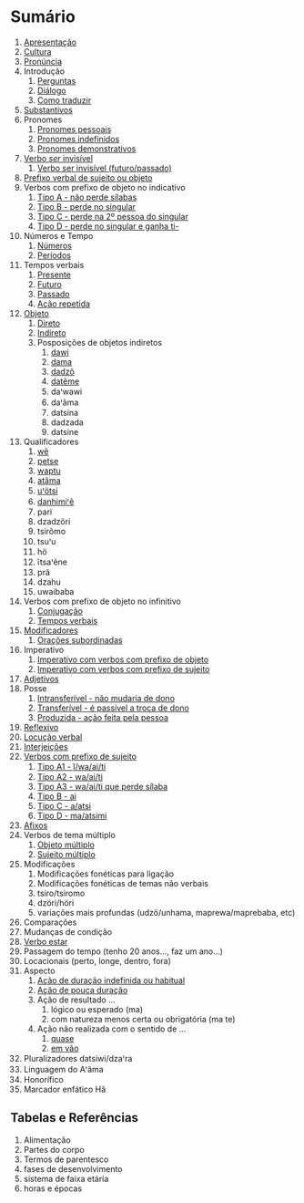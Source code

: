 # Sumário

1. [Apresentação](conteudo/apresentacao/index.md)
1. [Cultura](conteudo/cultura/index.md)
1. [Pronúncia](conteudo/pronuncia/index.md)
1. Introdução
   1. [Perguntas](/conteudo/introducao/perguntas/index.md)
   1. [Diálogo](conteudo/introducao/dialogo/index.md)
   1. [Como traduzir](conteudo/introducao/comoTraduzir/index.md)
1. [Substantivos](conteudo/substantivos/index.md)
1. Pronomes
   1. [Pronomes pessoais](conteudo/pronomes/pronomesPessoais/index.md)
   1. [Pronomes indefinidos](conteudo/pronomes/pronomesIndefinidos/index.md)
   1. [Pronomes demonstrativos](conteudo/pronomes/pronomesDemonstrativos/index.md)
1. [Verbo *ser* invisível](conteudo/verboSerInvisivel/index.md)
    1. [Verbo ser invisível (futuro/passado)](conteudo/verboSerInvisivel/index.md)
1. [Prefixo verbal de sujeito ou objeto](/conteudo/verbos/prefixoVerbal/index.md)
1. Verbos com prefixo de objeto no indicativo
   1. [Tipo A - não perde sílabas](conteudo/verbosClasse2/tipoA/index.md)
   1. [Tipo B - perde no singular](conteudo/verbosClasse2/tipoB/index.md)
   1. [Tipo C - perde na 2º pessoa do singular](conteudo/verbosClasse2/tipoC/index.md)
   1. [Tipo D - perde no singular e ganha ti-](conteudo/verbosClasse2/tipoD/index.md)
1. Números e Tempo
   1. [Números](conteudo/numeros/index.md)
   1. [Períodos](conteudo/periodosTempo/index.md)
1. Tempos verbais
    1. [Presente](conteudo/temposVerbais/presente/index.md)
    1. [Futuro](conteudo/temposVerbais/futuro/index.md)
    1. [Passado](conteudo/temposVerbais/passado/index.md)
    1. [Ação repetida](conteudo/temposVerbais/acaoRepetida/index.md)
1. [Objeto](conteudo/objeto/index.md)
    1. [Direto](conteudo/objeto/direto/index.md)
    1. [Indireto](conteudo/objeto/indireto/index.md)
    1. Posposições de objetos indiretos
       1. [dawi](conteudo/objeto/posposicoes/dawi/index.md)
       1. [dama](conteudo/objeto/posposicoes/dama/index.md)
       1. [dadzô](conteudo/objeto/posposicoes/dadzo/index.md)
       1. [datẽme](conteudo/objeto/posposicoes/dateme/index.md)
       1. daꞌwawi
       1. daꞌãma
       1. datsina
       1. dadzada
       1. datsine
1. Qualificadores
    1. [wẽ](conteudo/qualificadores/we/index.md)
    1. [petse](conteudo/qualificadores/petse/index.md)
    1. [waptu](/conteudo/qualificadores/waptu/index.md)
    1. [atãma](/conteudo/qualificadores/atama/index.md)
    1. [uꞌötsi](/conteudo/qualificadores/uotsi/index.md)
    1. [danhimiꞌẽ](/conteudo/qualificadores/danhimie/index.md)
    1. pari
    1. dzadzöri
    1. tsirõmo
    1. tsuꞌu
    1. hö
    1. ĩtsaꞌẽne
    1. prã
    1. dzahu
    1. uwaibaba
1. Verbos com prefixo de objeto no infinitivo
    1. [Conjugação](conteudo/verbosClasse2/infinitivo/conjugacao/index.md)
    1. [Tempos verbais](conteudo/verbosClasse2/infinitivo/temposVerbais/index.md)
1. [Modificadores](conteudo/modificadores/index.md)
    1. [Orações subordinadas](conteudo/oracoesSubordinadas/index.md)
1. Imperativo
    1. [Imperativo com verbos com prefixo de objeto](/conteudo/imperativo/classe2/index.md)
    1. [Imperativo com verbos com prefixo de sujeito](/conteudo/imperativo/classe1/index.md)
1. [Adjetivos](/conteudo/adjetivos/index.md)
1. Posse
    1. [Intransferível - não mudaria de dono](conteudo/posse/intransferivel/index.md)
    1. [Transferível - é passível a troca de dono](conteudo/posse/transferivel/index.md)
    1. [Produzida - ação feita pela pessoa](conteudo/posse/produzida/index.md)
1. [Reflexivo](/conteudo/verbos/reflexivo/index.md)
1. [Locução verbal](conteudo/locucaoVerbal/index.md)
1. [Interjeições](/conteudo/interjeicoes/index.md)
1. [Verbos com prefixo de sujeito](/conteudo/verbosClasse1/index.md)
     1. [Tipo A1 - ĩ̱/wa/ai/ti](/conteudo/verbosClasse1/tipoa1/index.md)
     1. [Tipo A2 - wa/ai/ti](/conteudo/verbosClasse1/tipoa2/index.md)
     1. [Tipo A3 - wa/ai/ti que perde sílaba](/conteudo/verbosClasse1/tipoa3/index.md)
     1. [Tipo B - ai](/conteudo/verbosClasse1/tipob/index.md)
     1. [Tipo C - a/atsi](/conteudo/verbosClasse1/tipoc/index.md)
     1. [Tipo D - ma/atsimi](/conteudo/verbosClasse1/tipod/index.md)
1. [Afixos](/conteudo/afixos/index.md)
1. Verbos de tema múltiplo
     1. [Objeto múltiplo](conteudo/verbos/objetoMultiplo/index.md)
     1. [Sujeito múltiplo](conteudo/verbos/sujeitoMultiplo/index.md)
1. Modificações
    1. Modificações fonéticas para ligação
    1. Modificações fonéticas de temas não verbais
    1. tsiro/tsiromo
    1. dzöri/höri
    1. variações mais profundas (udzö/unhama, maprewa/maprebaba, etc)
1. Comparações
1. Mudanças de condição
1. [Verbo estar](conteudo/verboEstar/index.md)
1. Passagem do tempo (tenho 20 anos..., faz um ano...)
1. Locacionais (perto, longe, dentro, fora)
1. Aspecto
    1. [Ação de duração indefinida ou habitual](conteudo/aspecto/reMono/index.md)
    1. [Ação de pouca duração](conteudo/aspecto/mono/index.md)
    1. Ação de resultado ...
       1. lógico ou esperado (ma)
       1. com natureza menos certa ou obrigatória (ma te)
    1. Ação não realizada com o sentido de ...
       1. [quase](conteudo/aspecto/quase/index.md)
       1. [em vão](conteudo/aspecto/emVao/index.md)
1. Pluralizadores datsiwi/dzaꞌra
1. Linguagem do Aꞌãma
1. Honorífico
1. Marcador enfático Hã

## Tabelas e Referências

1. Alimentação
1. Partes do corpo
1. Termos de parentesco
1. fases de desenvolvimento
1. sistema de faixa etária
1. horas e épocas
